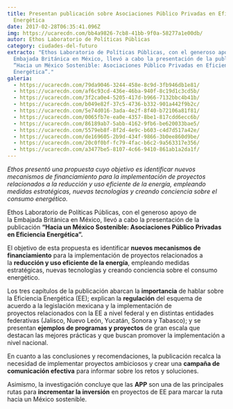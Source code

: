 ```yaml
---
title: Presentan publicación sobre Asociaciones Público Privadas en Eficiencia
  Energética
date: 2017-02-28T06:35:41.096Z
img: https://ucarecdn.com/bb4a9826-7cb8-41bb-9f0a-58277a1e00db/
autor: Ethos Laboratorio de Políticas Públicas
category: ciudades-del-futuro
extracto: "Ethos Laboratorio de Políticas Públicas, con el generoso apoyo de la
  Embajada Británica en México, llevó a cabo la presentación de la publicación
  “Hacia un México Sostenible: Asociaciones Público Privadas en Eficiencia
  Energética”."
galeria:
  - https://ucarecdn.com/79da9046-3244-458e-8c9d-3fb946db1e81/
  - https://ucarecdn.com/af6c93cd-436e-46ba-940f-8c19d1c3cd5b/
  - https://ucarecdn.com/3f2ca0e4-5205-417d-b966-7132bbc4b41b/
  - https://ucarecdn.com/b049e82f-37c5-4736-b332-901a442f9b2c/
  - https://ucarecdn.com/5e74d016-3ada-4e2f-8f40-b72106a81f81/
  - https://ucarecdn.com/0065fb7e-ea0e-4357-8be1-817cdd6ecc6b/
  - https://ucarecdn.com/86189ab7-5abb-4162-9fb6-be620033bae5/
  - https://ucarecdn.com/5579eb8f-8f2d-4e9c-b603-c4d7d517a42e/
  - https://ucarecdn.com/de169605-2b9d-434f-9866-3b0ee860d9be/
  - https://ucarecdn.com/20c0f0bf-fc79-4fac-b6c2-9a563317e356/
  - https://ucarecdn.com/a3477be5-8107-4c66-9410-861ab1a2da1f/
---
```

*Ethos presentó una propuesta cuyo objetivo es identificar nuevos mecanismos de financiamiento para la implementación de proyectos relacionados a la reducción y uso eficiente de la energía, empleando medidas estratégicas, nuevas tecnologías y creando conciencia sobre el consumo energético.*

Ethos Laboratorio de Políticas Públicas, con el generoso apoyo de la Embajada Británica en México, llevó a cabo la presentación de la publicación **“Hacia un México Sostenible: Asociaciones Público Privadas en Eficiencia Energética”.**

El objetivo de esta propuesta es identificar **nuevos mecanismos de financiamiento** para la implementación de proyectos relacionados a la **reducción y uso eficiente de la energía**, empleando medidas estratégicas, nuevas tecnologías y creando conciencia sobre el consumo energético.

Los tres capítulos de la publicación abarcan la **importancia** de hablar sobre la Eficiencia Energética (EE); explican la **regulación** del esquema de acuerdo a la legislación mexicana y la implementación de proyectos relacionados con la EE a nivel federal y en distintas entidades federativas (Jalisco, Nuevo León, Yucatán, Sonora y Tabasco); y se presentan **ejemplos de programas y proyectos** de gran escala que destacan las mejores prácticas y que buscan promover la implementación a nivel nacional.

En cuanto a las conclusiones y recomendaciones, la publicación recalca la necesidad de implementar proyectos ambiciosos y crear una **campaña de comunicación efectiva** para informar sobre los retos y soluciones.

Asimismo, la investigación concluye que las **APP** son una de las principales rutas para **incrementar la inversión** en proyectos de EE para marcar la ruta hacia un México sostenible.